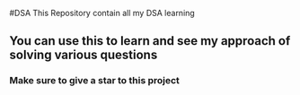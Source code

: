 #DSA
This Repository contain all my DSA learning 

## You can use this to learn and see my approach of solving various questions 
### Make sure to give a star to this project 